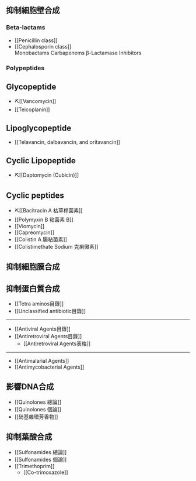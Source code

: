 ## 抑制細胞壁合成
### Beta-lactams
- [[Penicillin class]] 
- [[Cephalosporin class]]  
Monobactams
Carbapenems
β-Lactamase Inhibitors
### Polypeptides
## Glycopeptide
- ⛏️[[Vancomycin]]
- [[Teicoplanin]]
## Lipoglycopeptide
- [[Telavancin, dalbavancin, and oritavancin]]
## Cyclic Lipopeptide
-  ⛏️[[Daptomycin (Cubicin)]]
## Cyclic peptides
- ⛏️[[Bacitracin A 枯草桿菌素]]
- [[Polymyxin B 粘菌素 B]]
- [[Viomycin]]
- [[Capreomycin]]
- [[Colistin A 腸粘菌素]]
- [[Colistimethate Sodium 克痢黴素]]
## 抑制細胞膜合成
## 抑制蛋白質合成
- [[Tetra aminos目錄]]
- [[Unclassified antibiotic目錄]]
---
- [[Antiviral Agents目錄]]
- [[Antiretroviral Agents目錄]]
	- [[Antiretroviral Agents表格]]
---
- [[Antimalarial Agents]]
- [[Antimycobacterial Agents]]
## 影響DNA合成
- [[Quinolones 總論]]
- [[Quinolones 個論]]
- [[硝基雜環芳香物]]
## 抑制葉酸合成
- [[Sulfonamides 總論]]
- [[Sulfonamides 個論]]
- [[Trimethoprim]]
	- [[Co-trimoxazole]]
